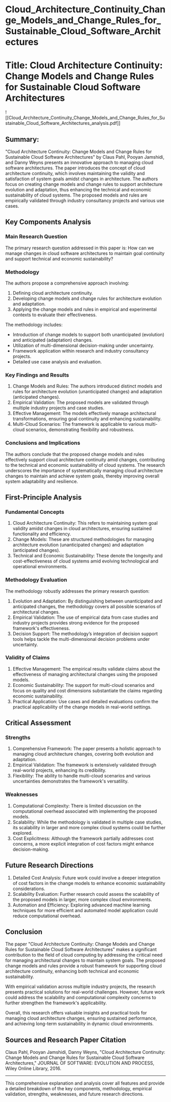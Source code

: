 # Cloud_Architecture_Continuity_Change_Models_and_Change_Rules_for_Sustainable_Cloud_Software_Architectures

# Title: Cloud Architecture Continuity: Change Models and Change Rules for Sustainable Cloud Software Architectures
![[Cloud_Architecture_Continuity_Change_Models_and_Change_Rules_for_Sustainable_Cloud_Software_Architectures_analysis.pdf]]

## Summary:
"Cloud Architecture Continuity: Change Models and Change Rules for Sustainable Cloud Software Architectures" by Claus Pahl, Pooyan Jamshidi, and Danny Weyns presents an innovative approach to managing cloud software architectures. The paper introduces the concept of cloud architecture continuity, which involves maintaining the validity and satisfaction of system goals amidst changes in architecture. The authors focus on creating change models and change rules to support architecture evolution and adaptation, thus enhancing the technical and economic sustainability of cloud systems. The proposed models and rules are empirically validated through industry consultancy projects and various use cases.

## Key Components Analysis

### Main Research Question

The primary research question addressed in this paper is: How can we manage changes in cloud software architectures to maintain goal continuity and support technical and economic sustainability?

### Methodology

The authors propose a comprehensive approach involving:
1. Defining cloud architecture continuity.
2. Developing change models and change rules for architecture evolution and adaptation.
3. Applying the change models and rules in empirical and experimental contexts to evaluate their effectiveness.

The methodology includes:
- Introduction of change models to support both unanticipated (evolution) and anticipated (adaptation) changes.
- Utilization of multi-dimensional decision-making under uncertainty.
- Framework application within research and industry consultancy projects.
- Detailed use case analysis and evaluation.

### Key Findings and Results

1. Change Models and Rules: The authors introduced distinct models and rules for architecture evolution (unanticipated changes) and adaptation (anticipated changes).
2. Empirical Validation: The proposed models are validated through multiple industry projects and case studies.
3. Effective Management: The models effectively manage architectural transformations, ensuring goal continuity and enhancing sustainability.
4. Multi-Cloud Scenarios: The framework is applicable to various multi-cloud scenarios, demonstrating flexibility and robustness.

### Conclusions and Implications

The authors conclude that the proposed change models and rules effectively support cloud architecture continuity amid changes, contributing to the technical and economic sustainability of cloud systems. The research underscores the importance of systematically managing cloud architecture changes to maintain and achieve system goals, thereby improving overall system adaptability and resilience.

## First-Principle Analysis

### Fundamental Concepts

1. Cloud Architecture Continuity: This refers to maintaining system goal validity amidst changes in cloud architectures, ensuring sustained functionality and efficiency.
2. Change Models: These are structured methodologies for managing architecture evolution (unanticipated changes) and adaptation (anticipated changes).
3. Technical and Economic Sustainability: These denote the longevity and cost-effectiveness of cloud systems amid evolving technological and operational environments.

### Methodology Evaluation

The methodology robustly addresses the primary research question:
1. Evolution and Adaptation: By distinguishing between unanticipated and anticipated changes, the methodology covers all possible scenarios of architectural changes.
2. Empirical Validation: The use of empirical data from case studies and industry projects provides strong evidence for the proposed framework's effectiveness.
3. Decision Support: The methodology’s integration of decision support tools helps tackle the multi-dimensional decision problems under uncertainty.

### Validity of Claims

1. Effective Management: The empirical results validate claims about the effectiveness of managing architectural changes using the proposed models.
2. Economic Sustainability: The support for multi-cloud scenarios and focus on quality and cost dimensions substantiate the claims regarding economic sustainability.
3. Practical Application: Use cases and detailed evaluations confirm the practical applicability of the change models in real-world settings.

## Critical Assessment

### Strengths

1. Comprehensive Framework: The paper presents a holistic approach to managing cloud architecture changes, covering both evolution and adaptation.
2. Empirical Validation: The framework is extensively validated through real-world projects, enhancing its credibility.
3. Flexibility: The ability to handle multi-cloud scenarios and various uncertainties demonstrates the framework's versatility.

### Weaknesses

1. Computational Complexity: There is limited discussion on the computational overhead associated with implementing the proposed models.
2. Scalability: While the methodology is validated in multiple case studies, its scalability in larger and more complex cloud systems could be further explored.
3. Cost Explicitness: Although the framework partially addresses cost concerns, a more explicit integration of cost factors might enhance decision-making.

## Future Research Directions

1. Detailed Cost Analysis: Future work could involve a deeper integration of cost factors in the change models to enhance economic sustainability considerations.
2. Scalability Evaluation: Further research could assess the scalability of the proposed models in larger, more complex cloud environments.
3. Automation and Efficiency: Exploring advanced machine learning techniques for more efficient and automated model application could reduce computational overhead.

## Conclusion

The paper "Cloud Architecture Continuity: Change Models and Change Rules for Sustainable Cloud Software Architectures" makes a significant contribution to the field of cloud computing by addressing the critical need for managing architectural changes to maintain system goals. The proposed change models and rules provide a robust framework for supporting cloud architecture continuity, enhancing both technical and economic sustainability.

With empirical validation across multiple industry projects, the research presents practical solutions for real-world challenges. However, future work could address the scalability and computational complexity concerns to further strengthen the framework's applicability.

Overall, this research offers valuable insights and practical tools for managing cloud architecture changes, ensuring sustained performance, and achieving long-term sustainability in dynamic cloud environments.

## Sources and Research Paper Citation
Claus Pahl, Pooyan Jamshidi, Danny Weyns, "Cloud Architecture Continuity: Change Models and Change Rules for Sustainable Cloud Software Architectures," JOURNAL OF SOFTWARE: EVOLUTION AND PROCESS, Wiley Online Library, 2016.
___

This comprehensive explanation and analysis cover all features and provide a detailed breakdown of the key components, methodology, empirical validation, strengths, weaknesses, and future research directions.